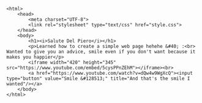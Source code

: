 <!DOCTYPE html>
    <html>
        <head>
            <meta charset="UTF-8">
            <link rel="stylesheet" type="text/css" href="style.css">
        </head>
        <body>
            <h1><i>Salute Del Piero</i></h1>
            <p>Learned how to create a simple web page hehehe &#40; :<br> Wanted to give you an advice, smile even if you don't want because it makes you happier</p>
            <iframe width="420" height="345" src="https://www.youtube.com/embed/5cysPPnZEhM"></iframe><br>
            <a href="https://www.youtube.com/watch?v=dQw4w9WgXcQ"><input type="button" value="Smile &#128513;" title="And that's the smile I wanted"/></a>
        </body>
    </html>
